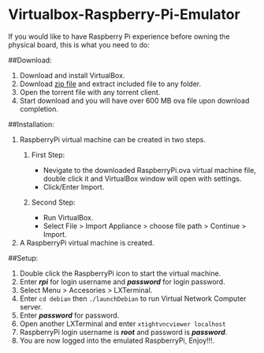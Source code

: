 # Virtualbox-Raspberry-Pi-Emulator

If you would like to have Raspberry Pi experience before owning the physical board, this is what you need to do:

##Download:
1. Download and install VirtualBox.
2. Download [zip file](http://ediy.com.my/Downloads/Raspberry%20Pi/RaspberryPi.VirtualBox.zip) and extract included file to any folder.
3. Open the torrent file with any torrent client.
4. Start download and you will have over 600 MB ova file upon download completion.

##Installation:
1. RaspberryPi virtual machine can be created in two steps.
   1. First Step:
      * Nevigate to the downloaded RaspberryPi.ova virtual machine file, double click it and VirtualBox window will open with settings.
      * Click/Enter Import.
      
   2. Second Step:
      * Run VirtualBox.
      * Select File > Import Appliance > choose file path > Continue > Import.
2. A RaspberryPi virtual machine is created.

##Setup:
1. Double click the RaspberryPi icon to start the virtual machine.
2. Enter ***rpi*** for login username and ***password*** for login password.
3. Select Menu > Accesories > LXTerminal.
4. Enter `cd debian` then `./launchDebian` to run Virtual Network Computer server.
5. Enter ***password*** for password.
6. Open another LXTerminal and enter `xtightvncviewer localhost`
7. RaspberryPi login username is ***root*** and password is ***password***.
8. You are now logged into the emulated RaspberryPi, Enjoy!!!.
